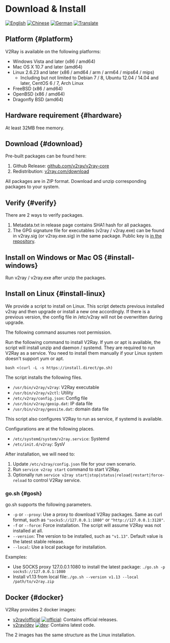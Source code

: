 # Download & Install

[![English](../resources/english.svg)](https://www.v2ray.com/en/welcome/install.html) [![Chinese](../resources/chinese.svg)](https://www.v2ray.com/chapter_00/install.html) [![German](../resources/german.svg)](https://www.v2ray.com/de/welcome/install.html) [![Translate](../resources/lang.svg)](https://crowdin.com/project/v2ray)

## Platform {#platform}

V2Ray is available on the following platforms:

* Windows Vista and later (x86 / amd64)
* Mac OS X 10.7 and later (amd64)
* Linux 2.6.23 and later (x86 / amd64 / arm / arm64 / mips64 / mips) 
  * Including but not limited to Debian 7 / 8, Ubuntu 12.04 / 14.04 and later, CentOS 6 / 7, Arch Linux
* FreeBSD (x86 / amd64)
* OpenBSD (x86 / amd64)
* Dragonfly BSD (amd64)

## Hardware requirement {#hardware}

At least 32MB free memory.

## Download {#download}

Pre-built packages can be found here:

1. Github Release: [github.com/v2ray/v2ray-core](https://github.com/v2ray/v2ray-core/releases)
2. Redistribution: [v2ray.com/download](https://www.v2ray.com/download/)

All packages are in ZIP format. Download and unzip corresponding packages to your system.

## Verify {#verify}

There are 2 ways to verify packages.

1. Metadata.txt in release page contains SHA1 hash for all packages.
2. The GPG signature file for executables (v2ray / v2ray.exe) can be found in v2ray.sig (or v2ray.exe.sig) in the same package. Public key is [in the repository](https://raw.githubusercontent.com/v2ray/v2ray-core/master/release/verify/official_release.asc).

## Install on Windows or Mac OS {#install-windows}

Run v2ray / v2ray.exe after unzip the packages.

## Install on Linux {#install-linux}

We provide a script to install on Linux. This script detects previous installed v2ray and then upgrade or install a new one accordingly. If there is a previous version, the config file in /etc/v2ray will not be overwritten during upgrade.

The following command assumes root permission.

Run the following command to install V2Ray. If yum or apt is available, the script will install unzip and daemon / systemd. They are required to run V2Ray as a service. You need to install them manually if your Linux system doesn't support yum or apt.

```shell
bash <(curl -L -s https://install.direct/go.sh)
```

The script installs the following files.

* `/usr/bin/v2ray/v2ray`: V2Ray executable
* `/usr/bin/v2ray/v2ctl`: Utility
* `/etc/v2ray/config.json`: Config file
* `/usr/bin/v2ray/geoip.dat`: IP data file
* `/usr/bin/v2ray/geosite.dat`: domain data file

This script also configures V2Ray to run as service, if systemd is available.

Configurations are at the following places.

* `/etc/systemd/system/v2ray.service`: Systemd
* `/etc/init.d/v2ray`: SysV

After installation, we will need to:

1. Update `/etc/v2ray/config.json` file for your own scenario.
2. Run `service v2ray start` command to start V2Ray.
3. Optionally run `service v2ray start|stop|status|reload|restart|force-reload` to control V2Ray service.

### go.sh {#gosh}

go.sh supports the following parameters.

* `-p` or `--proxy`: Use a proxy to download V2Ray packages. Same as curl format, such as `"socks5://127.0.0.1:1080"` or `"http://127.0.0.1:3128"`.
* `-f` or `--force`: Force installation. The script will assume V2Ray was not installed at all.
* `--version`: The version to be installed, such as `"v1.13"`. Default value is the latest stable release.
* `--local`: Use a local package for installation.

Examples:

* Use SOCKS proxy 127.0.0.1:1080 to install the latest package: ```./go.sh -p socks5://127.0.0.1:1080```
* Install v1.13 from local file:```./go.sh --version v1.13 --local /path/to/v2ray.zip```

## Docker {#docker}

V2Ray provides 2 docker images:

* [v2ray/official](https://hub.docker.com/r/v2ray/official/) [![official](https://images.microbadger.com/badges/image/v2ray/official.svg)](https://microbadger.com/images/v2ray/official): Contains official releases.
* [v2ray/dev](https://hub.docker.com/r/v2ray/dev/) [![dev](https://images.microbadger.com/badges/image/v2ray/dev.svg)](https://microbadger.com/images/v2ray/dev): Contains latest code.

The 2 images has the same structure as the Linux installation.